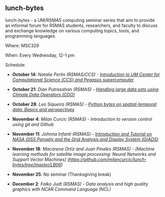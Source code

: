 ## lunch-bytes
lunch-bytes - a UM/RSMAS computing seminar series that aim to provide an informal
forum for RSMAS students, researchers, and faculty to discuss and exchange knowledge
on various computing topics, tools, and programming languages.

Where: MSC329

When: Every Wednesday, 12-1 pm

Schedule:

* **October 14**: *Natalie Perlin (RSMAS/CCS) - [Introduction to UM Center for Computational Science (CCS) and Pegasus supercomputer](https://github.com/milancurcic/lunch-bytes/tree/master/LB01)*

* **October 21**: *Dian Putrasahan (RSMAS) - [Handling large data sets using Climate Data Operators (CDO)](https://github.com/milancurcic/lunch-bytes/tree/master/LB02)*

* **October 28**: *Leo Siqueira (RSMAS) - [Python bytes on spatial-temporal data: Basics and perspectives](https://github.com/milancurcic/lunch-bytes/tree/master/LB03)*

* **November 4**: *Milan Curcic (RSMAS) - Introduction to version control using git and Github*

* **November 11**: *Johnna Infanti (RSMAS) - [Introduction and Tutorial on NASA GISS Panoply and the Grid Analysis and Display System (GrADS)](https://github.com/milancurcic/lunch-bytes/tree/master/LB05)*

* **November 18**: *Macarena Ortiz and Juan Pinales (RSMAS) - 
[Machine learning methods for satellite image processing: 
Neural Networks and Support Vector Machines]
(https://github.com/milancurcic/lunch-bytes/tree/master/LB06)*

* **November 25**: No seminar (Thanksgiving break)

* **December 2**: *Falko Judt (RSMAS) - Data analysis and high quality graphics with NCAR Command Language (NCL)*
